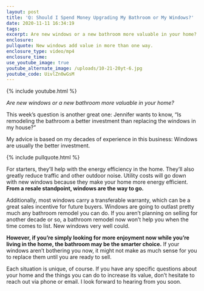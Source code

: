 ```yaml
---
layout: post
title: 'Q: Should I Spend Money Upgrading My Bathroom or My Windows?'
date: 2020-11-11 16:34:19
tags:
excerpt: Are new windows or a new bathroom more valuable in your home?
enclosure:
pullquote: New windows add value in more than one way.
enclosure_type: video/mp4
enclosure_time:
use_youtube_image: true
youtube_alternate_image: /uploads/10-21-20yt-6.jpg
youtube_code: UivlZn0wGsM
---
```


{% include youtube.html %}

*Are new windows or a new bathroom more valuable in your home?*

This week’s question is another great one: Jennifer wants to know, “Is remodeling the bathroom a better investment than replacing the windows in my house?”

My advice is based on my decades of experience in this business: Windows are usually the better investment.&nbsp;

{% include pullquote.html %}

For starters, they’ll help with the energy efficiency in the home. They’ll also greatly reduce traffic and other outdoor noise. Utility costs will go down with new windows because they make your home more energy efficient. **From a resale standpoint, windows are the way to go.**

Additionally, most windows carry a transferable warranty, which can be a great sales incentive for future buyers. Windows are going to outlast pretty much any bathroom remodel you can do. If you aren’t planning on selling for another decade or so, a bathroom remodel now won’t help you when the time comes to list. New windows very well could.&nbsp;

**However, if you’re simply looking for more enjoyment now while you’re living in the home, the bathroom may be the smarter choice.** If your windows aren’t bothering you now, it might not make as much sense for you to replace them until you are ready to sell.&nbsp;

Each situation is unique, of course. If you have any specific questions about your home and the things you can do to increase its value, don’t hesitate to reach out via phone or email. I look forward to hearing from you soon.